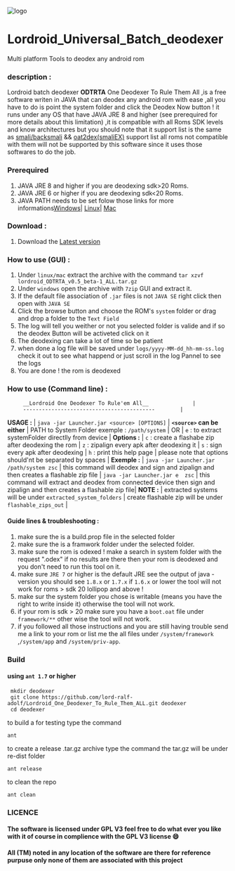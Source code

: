 ![logo](https://github.com/lord-ralf-adolf/Lordroid_Universal_Batch_deodexer/blob/master/res/images/logo.png?raw=true)
# Lordroid_Universal_Batch_deodexer
Multi platform Tools to deodex any android rom

### description :  
Lordroid batch deodexer **ODTRTA** One Deodexer To Rule Them All ,is a free software writen in JAVA that can deodex any android rom with ease ,all you have to do is point the system folder and click the Deodex Now button ! it runs under any OS that have JAVA JRE 8 and higher (see prerequired for more details about this limitation) ,it is compatible with all Roms SDK levels and know architectures but you should note that it support list is the same as [smali/backsmali](https://github.com/JesusFreke/smali) && [oat2dex(smaliEX)](https://github.com/testwhat/SmaliEx) support list all roms not compatible with them will not be supported by this software since it uses those softwares to do the job.

### Prerequired  
1. JAVA JRE 8 and higher if you are deodexing sdk>20 Roms.
2. JAVA JRE 6 or higher if you are deodexing sdk<20 Roms.
3. JAVA PATH needs to be set folow those links for more informations[Windows](https://www.java.com/en/download/help/path.xml)| [Linux](http://ask.xmodulo.com/change-default-java-version-linux.html)| [Mac](https://docs.oracle.com/javase/8/docs/technotes/guides/install/mac_jre.html)

### Download :  
1. Download the [Latest version](https://github.com/lord-ralf-adolf/Lordroid_One_Deodexer_To_Rule_Them_ALL/releases)
 

### How to use (GUI) :
1. Under `linux/mac` extract the archive with the command `tar xzvf lordroid_ODTRTA_v0.5_beta-1_ALL.tar.gz`
2. Under `windows` open the archive with `7zip` GUI and extract it.
3. If the default file association of `.jar` files is not `JAVA SE` right click then open with `JAVA SE`
4. Click the browse button and choose the ROM's `system` folder or drag and drop a folder to the `Text Field`
5. The log will tell you weither or not you selected folder is valide and if so the deodex Button will be activeted click on it
6. The deodexing can take a lot of time so be patient 
7. when done a log file will be saved under `logs/yyyy-MM-dd_hh-mm-ss.log` check it out to see what happend or just scroll in the log Pannel to see the logs
8. You are done ! the rom is deodexed 
  
  
### How to use (Command line) :
         __Lordroid One Deodexer To Rule'em All__              |
         ------------------------------------------        |
 __USAGE :__                                                   |
 `java -jar Launcher.jar <source> [OPTIONS]`               |
 __`<source>` can be either__                                  |
 PATH to System Folder exemple : `/path/system`              |
                   OR                                      |
 `e` : to extract systemFolder directlly from device         |
 __Options :__                                                 |
 `c` : create a flashabe zip  after deodexing the rom        |
 `z` : zipalign every apk after deodexing it                 |
 `s` : sign every apk after deodexing                        |
 `h` : print this help page                                  |
 please note that options should'nt be separated by spaces |
 __Exemple :__                                                 |
 `java -jar Launcher.jar /path/system zsc`                  |
 this command will deodex   and sign and zipalign and then creates a flashable zip file         |
 `java -jar Launcher.jar e  zsc`                             |
 this command will extract and deodex from connected device then sign and zipalign and then creates a flashable zip file|
 __NOTE :__                                                  |
extracted systems will be under `extracted_system_folders`   |
create flashable zip will be under `flashable_zips_out`      |

  

#### Guide lines & troubleshooting :
1. make sure the is a build.prop file in the selected folder 
2. make sure the is a framwork folder under the selected folder.
3. make sure the rom is odexed ! make a search in system folder with the request ".odex" if no results are there then your rom is deodexed and you don't need to run this tool on it.
4. make sure `JRE 7` or higher is the default JRE see the output of java -version you should see `1.8.x` or `1.7.x` if `1.6.x` or lower the tool will not work for roms > sdk 20 lollipop and above !
5. make sur the system folder you chose is writable (means you have the right to write inside it) otherwise the tool will not work.
6. if your rom is sdk > 20 make sure you have a `boot.oat` file under `framework/**` other wise the tool will not work.
7. if you followed all those instructions and you are still having trouble send me a link to your rom or list me the all files under `/system/framework` ,`/system/app` and `/system/priv-app`.
  
  
### Build 
#### using `ant 1.7` or higher
     mkdir deodexer
     git clone https://github.com/lord-ralf-adolf/Lordroid_One_Deodexer_To_Rule_Them_ALL.git deodexer
     cd deodexer  

  
to build a for testing type the command   
```
ant
```
  
to create a release .tar.gz archive type the command the tar.gz will be under re-dist folder   
```
ant release
```
  
to clean the repo   
  
  ```
ant clean  
```
  
  
### LICENCE 
#### The software is licensed under GPL V3 feel free to do what ever you like with it of course in complience with the GPL V3 license :smile: 
#### All (TM) noted in any location of the software are there for reference purpuse only none of them are associated with this project  
